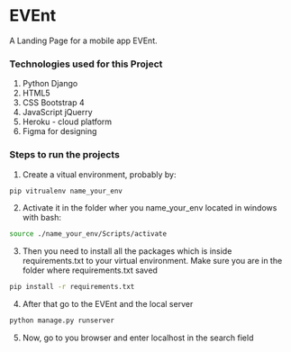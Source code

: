 # EVEnt
A Landing Page for a mobile app EVEnt. 
### Technologies used for this Project
1. Python Django
2. HTML5
3. CSS Bootstrap 4
4. JavaScript jQuerry
5. Heroku - cloud platform
6. Figma for designing

### Steps to run the projects
1. Create a vitual environment, probably by:
```bash
pip vitrualenv name_your_env
```
2. Activate it in the folder wher you name_your_env located in windows with bash:
```bash
source ./name_your_env/Scripts/activate
```
3. Then you need to install all the packages which is inside requirements.txt to your virtual environment. Make sure you are in the folder where requirements.txt saved
```bash
pip install -r requirements.txt
```
4. After that go to the EVEnt and the local server
```bash
python manage.py runserver
```
5. Now, go to you browser and enter localhost in the search field

